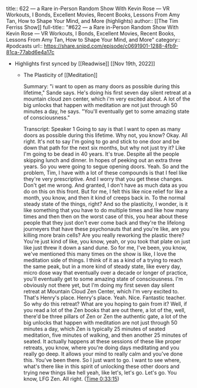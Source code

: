 title:: 622 —  a Rare in-Person Random Show With Kevin Rose — VR Workouts, I Bonds, Excellent Movies, Recent Books, Lessons From Amy Tan, How to Shape Your Mind, and More (highlights)
author:: [[The Tim Ferriss Show]]
full-title:: "\#622 —  a Rare in-Person Random Show With Kevin Rose — VR Workouts, I Bonds, Excellent Movies, Recent Books, Lessons From Amy Tan, How to Shape Your Mind, and More"
category:: #podcasts
url:: https://share.snipd.com/episode/c0691901-1288-4fb9-81ca-77abd6e4a17c

- Highlights first synced by [[Readwise]] [[Nov 19th, 2022]]
	- The Plasticity of [[Meditation]]
	  
	  Summary:
	  "i want to open as many doors as possible during this lifetime," Sande says. He's doing his first seven day silent retreat at a mountain cloud zen center, which i'm very excited about. A lot of the big unlocks that happen with meditation are not just through 50 minutes a day, he says. "You'll eventually get to some amazing state of consciousness."
	  
	  Transcript:
	  Speaker 1
	  Going to say is that I want to open as many doors as possible during this lifetime. Why not, you know? Okay. All right. It's not to say I'm going to go and stick to one door and be down that path for the next six months, but why not just try it? Like I'm going to be dead in 40 years. It's true. Despite all the people skipping lunch and dinner. In hopes of peeking out an extra three years. So you were going to segue opening doors. Yeah. So and the problem, Tim, I have with a lot of these compounds is that I feel like they're very prescriptive. And I worry that you get these changes. Don't get me wrong. And granted, I don't have as much data as you do on this on this front. But for me, I felt this like nice relief for like a month, you know, and then it kind of creeps back in. To the normal steady state of the things, right? And so the plasticity, I wonder, is it like something that you have to do multiple times and like how many times and then then on the worst case of this, you hear about these people that they just don't ever come back and they're the lifelong journeyers that have these psychonauts that and you're like, are you killing more brain cells? Are you really reworking the plastic there? You're just kind of like, you know, yeah, or you took that plate on just like just threw it down a sand dune. So for me, I've been, you know, we've mentioned this many times on the show is like, I love the meditation side of things. I think of it as a kind of a trying to reach the same peak, but in a more kind of steady state, like every day, micro dose way that eventually over a decade or longer of practice, you'll eventually get to some amazing state of consciousness. I'm obviously not there yet, but I'm doing my first seven day silent retreat at Mountain Cloud Zen Center, which I'm very excited to. That's Henry's place. Henry's place. Yeah. Nice. Fantastic teacher. So why do this retreat? What are you hoping to gain from it? Well, if you read a lot of the Zen books that are out there, a lot of the, well, there'd be three pillars of Zen or Zen the authentic gate, a lot of the big unlocks that happen with meditation are not just through 50 minutes a day, which Zen is typically 25 minutes of seated meditation, five minutes of walking, and then another 25 minutes of seated. It actually happens at these sessions of these like proper retreats, you know, where you're doing days meditating and you really go deep. It allows your mind to really calm and you've done this. You've been there. So I just want to go. I want to see where, what's there like in this spirit of unlocking these other doors and trying new things like hell yeah, like let's, let's go. Let's go. You know, LFG Zen. All right. ([Time 0:33:15](https://share.snipd.com/snip/ad17d91f-9d4e-432c-8827-329d736ef4a7))
